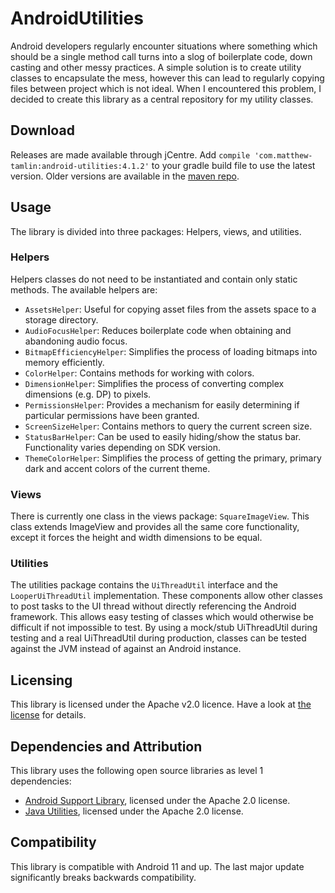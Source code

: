 

# AndroidUtilities
Android developers regularly encounter situations where something which should be a single method call turns into a slog of boilerplate code, down casting and other messy practices. A simple solution is to create utility classes to encapsulate the mess, however this can lead to regularly copying files between project which is not ideal. When I encountered this problem, I decided to create this library as a central repository for my utility classes.

## Download
Releases are made available through jCentre. Add `compile 'com.matthew-tamlin:android-utilities:4.1.2'` to your gradle build file to use the latest version. Older versions are available in the [maven repo](https://bintray.com/matthewtamlin/maven/AndroidUtilities/view).
 
## Usage
The library is divided into three packages: Helpers, views, and utilities. 

### Helpers
Helpers classes do not need to be instantiated and contain only static methods. The available helpers are:
- `AssetsHelper`: Useful for copying asset files from the assets space to a storage directory.
- `AudioFocusHelper`: Reduces boilerplate code when obtaining and abandoning audio focus.
- `BitmapEfficiencyHelper`: Simplifies the process of loading bitmaps into memory efficiently.
- `ColorHelper`: Contains methods for working with colors.
- `DimensionHelper`: Simplifies the process of converting complex dimensions (e.g. DP) to pixels.
- `PermissionsHelper`: Provides a mechanism for easily determining if particular permissions have been granted. 
- `ScreenSizeHelper`: Contains methors to query the current screen size.
- `StatusBarHelper`: Can be used to easily hiding/show the status bar. Functionality varies depending on SDK version.
- `ThemeColorHelper`: Simplifies the process of getting the primary, primary dark and accent colors of the current theme.

### Views
There is currently one class in the views package: `SquareImageView`. This class extends ImageView and provides all the same core functionality, except it forces the height and width dimensions to be equal.

### Utilities
The utilities package contains the `UiThreadUtil` interface and the `LooperUiThreadUtil` implementation. These components allow other classes to post tasks to the UI thread without directly referencing the Android framework. This allows easy testing of classes which would otherwise be difficult if not impossible to test. By using a mock/stub UiThreadUtil during testing and a real UiThreadUtil during production, classes can be tested against the JVM instead of against an Android instance.

## Licensing
This library is licensed under the Apache v2.0 licence. Have a look at [the license](LICENSE) for details.

## Dependencies and Attribution
This library uses the following open source libraries as level 1 dependencies:
- [Android Support Library](https://developer.android.com/topic/libraries/support-library/index.html), licensed under the Apache 2.0 license.
- [Java Utilities](https://github.com/MatthewTamlin/JavaUtilities), licensed under the Apache 2.0 license.

## Compatibility
This library is compatible with Android 11 and up. The last major update significantly breaks backwards compatibility.
